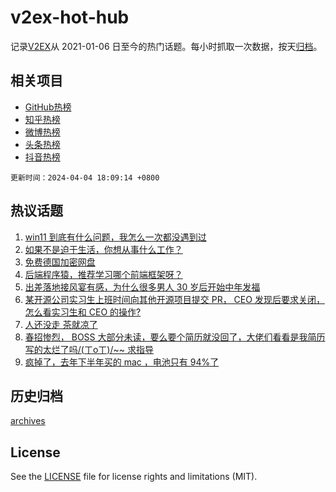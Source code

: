 # v2ex-hot-hub

 记录[V2EX](https://www.v2ex.com/)从 2021-01-06 日至今的热门话题。每小时抓取一次数据，按天[归档](archives)。
 
 ## 相关项目

- [GitHub热榜](https://github.com/lonnyzhang423/github-hot-hub)
- [知乎热榜](https://github.com/lonnyzhang423/zhihu-hot-hub)
- [微博热榜](https://github.com/lonnyzhang423/weibo-hot-hub)
- [头条热榜](https://github.com/lonnyzhang423/toutiao-hot-hub)
- [抖音热榜](https://github.com/lonnyzhang423/douyin-hot-hub)


 `更新时间：2024-04-04 18:09:14 +0800`

## 热议话题

1. [win11 到底有什么问题，我怎么一次都没遇到过](https://www.v2ex.com/t/1029637)
1. [如果不是迫于生活，你想从事什么工作？](https://www.v2ex.com/t/1029673)
1. [免费德国加密网盘](https://www.v2ex.com/t/1029584)
1. [后端程序猿，推荐学习哪个前端框架呀？](https://www.v2ex.com/t/1029575)
1. [出差落地接风宴有感，为什么很多男人 30 岁后开始中年发福](https://www.v2ex.com/t/1029640)
1. [某开源公司实习生上班时间向其他开源项目提交 PR， CEO 发现后要求关闭，怎么看实习生和 CEO 的操作?](https://www.v2ex.com/t/1029659)
1. [人还没走 茶就凉了](https://www.v2ex.com/t/1029556)
1. [春招惨烈， BOSS 大部分未读，要么要个简历就没回了，大佬们看看是我简历写的太烂了吗/(ㄒoㄒ)/~~ 求指导](https://www.v2ex.com/t/1029676)
1. [疯掉了，去年下半年买的 mac ，电池只有 94%了](https://www.v2ex.com/t/1029569)

## 历史归档

[archives](archives)

## License

See the [LICENSE](LICENSE) file for license rights and limitations (MIT).
